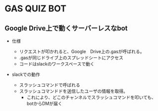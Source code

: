 # GAS QUIZ BOT
<h2>Google Drive上で動くサーバーレスなbot</h2>

- 仕様
    - リクエストが叩かれると、Google　Drive上の.gasが呼ばれる。
    - .gasが同じドライブ上のスプレッドシートにアクセス
    - コードはslackのワークスペースで動く

- slackでの動作
    - スラッシュコマンドで呼ばれる
    - スラッシュコマンドドを送信したユーザの情報を取得。
        - これにより、どこのチャンネルでスラッシュコマンドを叩いても、botからDMが届く